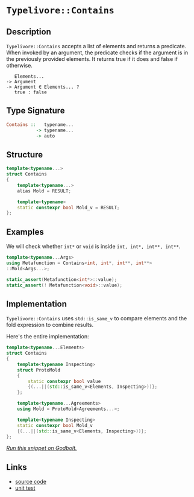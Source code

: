 <!-- Copyright 2024 Feng Mofan
SPDX-License-Identifier: Apache-2.0 -->

# `Typelivore::Contains`

## Description

`Typelivore::Contains` accepts a list of elements and returns a predicate.
When invoked by an argument, the predicate checks if the argument is in the previously provided elements.
It returns true if it does and false if otherwise.
<pre><code>   Elements...
-> Argument
-> Argument &in; Elements... ?
   true : false</code></pre>

## Type Signature

```Haskell
Contains ::   typename...
           -> typename...
           -> auto
```

## Structure

```C++
template<typename...>
struct Contains
{
    template<typename...>
    alias Mold = RESULT;

    template<typename>
    static constexpr bool Mold_v = RESULT;
};
```

## Examples

We will check whether `int*` or `void`  is inside `int, int*, int**, int**`.

```C++
template<typename...Args>
using Metafunction = Contains<int, int*, int**, int**>
::Mold<Args...>;

static_assert(Metafunction<int*>::value);
static_assert(! Metafunction<void>::value);
```

## Implementation

`Typelivore::Contains` uses `std::is_same_v` to compare elements and the fold expression to combine results.

Here's the entire implementation:

```C++
template<typename...Elements>
struct Contains
{
    template<typename Inspecting>
    struct ProtoMold
    {   
        static constexpr bool value 
        {(...||(std::is_same_v<Elements, Inspecting>))};
    };

    template<typename...Agreements>
    using Mold = ProtoMold<Agreements...>;

    template<typename Inspecting>
    static constexpr bool Mold_v 
    {(...||(std::is_same_v<Elements, Inspecting>))};
};
```

[*Run this snippet on Godbolt.*](https://godbolt.org/#z:OYLghAFBqd5QCxAYwPYBMCmBRdBLAF1QCcAaPECAMzwBtMA7AQwFtMQByARg9KtQYEAysib0QXACx8BBAKoBnTAAUAHpwAMvAFYTStJg1DIApACYAQuYukl9ZATwDKjdAGFUtAK4sGISdKuADJ4DJgAcj4ARpjEIADMZqQADqgKhE4MHt6%2B/tKp6Y4CIWGRLDFxibaY9kUMQgRMxATZPn4B1bWZDU0EJRHRsQlJCo3Nrbkdo739ZRXDAJS2qF7EyOwc5vGhyN5YANQm8W4EAJ7JmAD6BMRMhApH2CYaAILPLwSYLMkGn0cn50YrEwADowdh6GxBA94k9XqNiF4HPsPII7gwHq8TAB2KyvfYE/afb6/TD/M4XZhsfYASQxFwcoWAj3ehP2CKRBH2ymIqCIAFlPOhWYScRZRfi2YTpo5kPs0BjPqpksR9lFUJ59gA3MReTCHSVSw64iBgkE4twWiCjdAgEB4BSXBTAy5a/4Qr6MAgKUi0%2BmYRlGR4LBY4gAiRzxLzZ4cj7xFBOJPyYf2OFKBbDNL2AxEwnuhLMN%2By86SM%2B0FtHQh3iYe5vIFQv%2B2dz%2Be9ZpZ8SjCaJX2TqYBlOBfoUDMcQdh3ZleDlCtGmGVqvVmor6FdBujopN7exlp31oItvtjudbFd7shXp9w9HTODoexEc78YfcaxrwA9AAqb8/3/v95ft%2BAAq2BCEBP7/h%2Bv7QZ%2BkFvFiZjbAwuxeAc/wKusyTeoW8EfL2pLkoCVKgmCLzEMAMJwi8JZMuWmCNFQXjIXU1a1qijShDCbihAQvo8Z%2BfGCN%2BgkEN%2BOF2iuTbkQo7YTk%2Bb4vFOyCXEwChKM0ED8vRTCMcxmT/Pxjx2jq3iYKG8mKY0soqWpsQEBAYBgHRDFMYyAj/FqqB4MKsLGbqZmRhwSy0JwACsvB%2BNwvCoJwlqWNY7IrGs%2BpbDwpAEJoQVLAA1iAoWSCCGiSFw2LxBooUaGYABsVVmAAHHV%2BicJIvAsBIGgaKQkVaKQMUcLwCggJ1GUcFoSxwLAMCICAKwEMkXi8RQEBoN8dCxOEwKcKodVVQAtFVkj7MAyBylIIJmLwmD4EQxDeXo/CCCIYjsFIMiCIoKjqKNOh6AA7rcyScDwwVhRFmW9ZwADyC3zVyqBUPs217QdR0nfsZ1mPsEAeKt9CqqlCy8CNY2kBASArcka1kEtFNUyAwBSEkNC0J8xCDRAUTg1EoRNKcQO8NzzDEKckNRNoAYjWlK1QgQkMMLQfPfaQWBRF4wBuGItCDVFytfIYwDiEr%2BC5oyWqYNrPXzgGC0bGlPE1ODtB4FEtzCx4WDgzceBtTrZvEOqShhnrRhO0YmVLFQBgUQAangmC/ZDlL829wiiOIr0PfIShqODuhcPo%2BsoNY1j6M7g2QEsqBYZk2u7TaRxhqY8WWGYPWoH7t1YOXEBLHYEuZC4DDuJ4bR6MEoQDOUQz5wUGQCBMfgz2kc8MLMgxxPnfdufUYwtCPuSbzU/cCD0zRr1PG%2B2LvC96NMZ8T3M0%2B90l6wSCDHDhV14N9YjO37Ydx1ToFUxhAXAhASCHEQlwQm6Vw5LAQJgJgWA4g91ILlSQ8QQQAE54jYkkEVMwkgqodVClVLBTUOAtVIG1eIXAQRVS4FVOqWC6qMPylwUKOCqpfyVn1AaQ1YHfXGlNMmM0YYLXIJQWmeMNpsE4E0FgWpsS7SYPKAwZYuBYJBHQy210SB3XzpnJ66dpCZw%2BjnJWugkj/SYIDKK79P7dWilDcRcMEYKKUSotR%2Bt0ZaJ0VjHGlM8aQMSDA4mQVSbk1QLjWIkjlrRKCUMDxyjdj600VwTqzNWbs05krQWvNk75OFqLcWDhk7Sy9HLBW4MVZqw1rQLWycsAsH1obHqxt%2B5mwtpdVQ1tPjJ3tiFJWTsXa83dhsHqXsfZpT9gHTAQcWkhyZOHPgUcFCx3jonRgycjFpxeqY2Q5ivo9SsQXMOTcrCWFLlEbuldq4CFrvXGsFzrCt2ih3by5t4C9yPtvQew8ciL1IOPUo689CzzqDfJehRMjn3mIfLoJ9r77yBVvOop8%2BgPzBZvZFgLb67zhU/ZYqxX7QIoY47%2BnB9jJK8akjRfjCpYzATdEJ0CiZwNIAgpBQxUFDKoTQrRRVsScOxKVSQhCDr5ycRDfqtgBHhOEfAURs1YZxOketTaHAFEoxYAoLUcotSaJBKSUYl09Gd3urIYx%2ByU5HNzgkUgNi7HA3JWDXhLi5oLX2PDalxAWA6r1Qao1JquTYwSVTEJ8QwkrNEeq6mUjw14xAPq5IyRXSaMuCGlSfqDp8DoNkyguSepFMVmlEtJSJblOiTLKpit2mYFVurTW2s0rNNaRM3gHTTZfKVlbZANsBmCAdsM52rtTjjM9rdaZvBZlpHmcHA2yyhGrKYDHOOCck4612c9CQBz3rZ2OT9eIZzjDFyuSM25vV7kYk4O%2BG0Rdm4WDeb1D5XdvmdGPn4CArgoXAqHoSy%2BELMi/qA8ULFF9b6/PRbi0eCLP0YoA/i3ov676YtBRBslCgX4vQcW6tuVLtWHV1fq7UwaUzm1DcyiBBN2VCPgYg5BlB378pAGYLR8R4ihQqsVDqHHsRMJ4fh2Vg1hocvQaFbBoU6rVSwZILBpVcFcGPUM%2BIeHnGyoVe/C6gn1O0bGksP26RnCSCAA)

## Links

- [source code](../../../../conceptrodon/typelivore/contains.hpp)
- [unit test](../../../../tests/unit/typelivore/contains.test.hpp)
